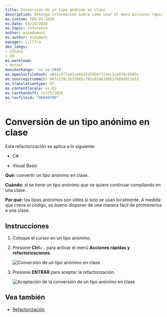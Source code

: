 ```yaml
---
title: Conversión de un tipo anónimo en clase
description: Obtenga información sobre cómo usar el menú Acciones rápidas y refactorizaciones para convertir un tipo anónimo en una clase en Visual Studio.
ms.custom: SEO-VS-2020
ms.date: 03/10/2020
ms.topic: reference
author: mikadumont
ms.author: midumont
manager: jillfra
dev_langs:
- CSharp
- VB
ms.workload:
- dotnet
monikerRange: '>= vs-2019'
ms.openlocfilehash: a041c077a41ce6b37d74507723ec1ce0f8c9585c
ms.sourcegitcommit: 967c2f8c1b3f805cf42c0246389517689d971b53
ms.translationtype: HT
ms.contentlocale: es-ES
ms.lasthandoff: 11/25/2020
ms.locfileid: "96040790"
---
```

# <a name="convert-anonymous-type-to-class"></a>Conversión de un tipo anónimo en clase

Esta refactorización se aplica a lo siguiente:

- C#

- Visual Basic

**Qué:** convertir un tipo anónimo en clase.

**Cuándo:** si se tiene un tipo anónimo que se quiere continuar compilando en una clase.

**Por qué:** los tipos anónimos son útiles si solo se usan localmente. A medida que crece el código, es bueno disponer de una manera fácil de promoverlos a una clase.

## <a name="how-to"></a>Instrucciones

1. Coloque el cursor en un tipo anónimo.
2. Presione **Ctrl**+ **.** para activar el menú **Acciones rápidas y refactorizaciones**.

   ![Conversión de un tipo anónimo en clase](media/convert-anon-to-class.png)

2. Presione **ENTRAR** para aceptar la refactorización.

   ![Aceptación de la conversión de un tipo anónimo en clase](media/convert-anon-to-class-complete.png)

## <a name="see-also"></a>Vea también

- [Refactorización](../refactoring-in-visual-studio.md)
